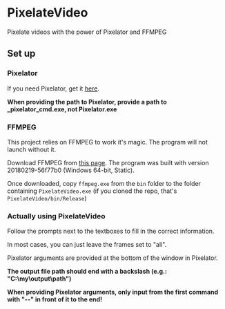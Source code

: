 # PixelateVideo

Pixelate videos with the power of Pixelator and FFMPEG

## Set up

### Pixelator

If you need Pixelator, get it [here](http://pixelatorapp.com/index.html).

**When providing the path to Pixelator, provide a path to _pixelator_cmd.exe, not Pixelator.exe**

### FFMPEG

This project relies on FFMPEG to work it's magic. The program will not launch without it.

Download FFMPEG from [this page](https://ffmpeg.zeranoe.com/builds/). The program was built with version 20180219-56f77b0 (Windows 64-bit, Static).

Once downloaded, copy `ffmpeg.exe` from the `bin` folder to the folder containing `PixelateVideo.exe` (if you cloned the repo, that's `PixelateVideo/bin/Release`)

### Actually using PixelateVideo

Follow the prompts next to the textboxes to fill in the correct information.

In most cases, you can just leave the frames set to "all".

Pixelator arguments are provided at the bottom of the window in Pixelator.

**The output file path should end with a backslash (e.g.: "C:\my\output\path\")**

**When providing Pixelator arguments, only input from the first command with "--" in front of it to the end!**